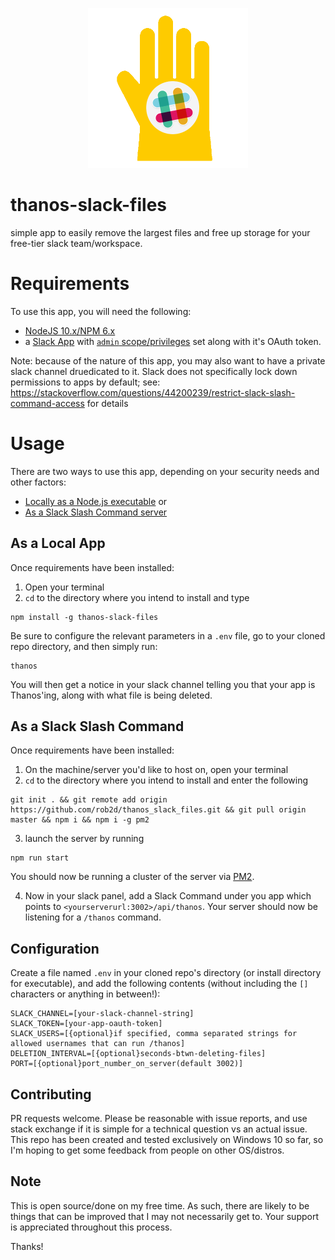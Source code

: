 <p align="center">
<img        src="https://github.com/rob2d/thanos_slack_files/raw/master/infinite-cleaning-gauntlet.png" alt="Image of Infinite Cleaning Gauntlet">
</p>

# thanos-slack-files #

simple app to easily remove the largest files and free up storage for your free-tier slack team/workspace.

# Requirements #

To use this app, you will need the following:

- [NodeJS 10.x/NPM 6.x](http://www.nodejs.org)
- a [Slack App](https://api.slack.com/apps) with [`admin` scope/privileges](https://api.slack.com/scopes/admin) set along with it's OAuth token.

Note: because of the nature of this app, you may also want to have a private slack channel druedicated to it. Slack does not specifically lock down permissions to apps by default; see: https://stackoverflow.com/questions/44200239/restrict-slack-slash-command-access for details

# Usage #

There are two ways to use this app, depending on your security needs and other factors: 

- [Locally as a Node.js executable](#as-a-local-app) or
- [As a Slack Slash Command server](#as-a-slack-slash-command)

## As a Local App ##

Once requirements have been installed:
1) Open your terminal
2) `cd` to the directory where you intend to install and type
```
npm install -g thanos-slack-files
```

Be sure to configure the relevant parameters in a `.env` file, go to your cloned repo directory, and then simply run:

```
thanos
```

You will then get a notice in your slack channel telling you that your app is Thanos'ing, along with what file is being deleted.

## As a Slack Slash Command

Once requirements have been installed:
1) On the machine/server you'd like to host on, open your terminal
2) `cd` to the directory where you intend to install and enter the following
```
git init . && git remote add origin https://github.com/rob2d/thanos_slack_files.git && git pull origin master && npm i && npm i -g pm2
```
3) launch the server by running 
```
npm run start
```

You should now be running a cluster of the server via [PM2](http://pm2.keymetrics.io/). 

4. Now in your slack panel, add a Slack Command under you app which points to `<yourserverurl:3002>/api/thanos`. Your server should now be listening for a `/thanos` command.

## Configuration ## 

Create a file named `.env` in your cloned repo's directory (or install directory for executable), and add the following contents (without including the `[]` characters or anything in between!):

```
SLACK_CHANNEL=[your-slack-channel-string]
SLACK_TOKEN=[your-app-oauth-token]
SLACK_USERS=[{optional}if specified, comma separated strings for allowed usernames that can run /thanos]
DELETION_INTERVAL=[{optional}seconds-btwn-deleting-files]
PORT=[{optional}port_number_on_server(default 3002)]
```

## Contributing ##

PR requests welcome. Please be reasonable with issue reports, and use stack exchange if it is simple for a technical question vs an actual issue. This repo has been created and tested exclusively on Windows 10 so far, so I'm hoping to get some feedback from people on other OS/distros.

## Note ##

This is open source/done on my free time. As such, there are likely to be things that can be improved that I may not necessarily get to. Your support is appreciated throughout this process.

Thanks!